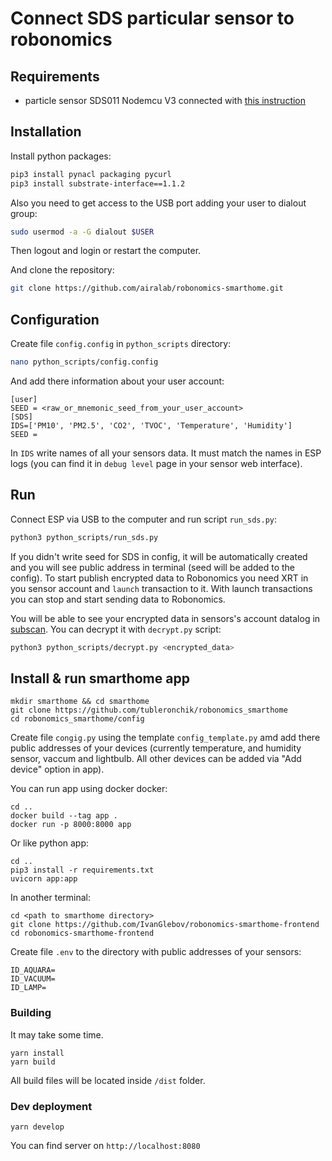 # Connect SDS particular sensor to robonomics

## Requirements

- particle sensor SDS011 Nodemcu V3 connected with [this instruction](https://wiki.robonomics.network/docs/en/connect-sensor-to-robonomics/)

## Installation

Install python packages:
```bash
pip3 install pynacl packaging pycurl
pip3 install substrate-interface==1.1.2
```
Also you need to get access to the USB port adding your user to dialout group:
```bash
sudo usermod -a -G dialout $USER
```
Then logout and login or restart the computer.

And clone the repository:
```bash
git clone https://github.com/airalab/robonomics-smarthome.git
```

## Configuration

Create file `config.config` in `python_scripts` directory:
```bash
nano python_scripts/config.config
```
And add there information about your user account:
```
[user]
SEED = <raw_or_mnemonic_seed_from_your_user_account>
[SDS]
IDS=['PM10', 'PM2.5', 'CO2', 'TVOC', 'Temperature', 'Humidity']
SEED = 
```
In `IDS` write names of all your sensors data. It must match the names in ESP logs (you can find it in `debug level` page in your sensor web interface).

## Run

Connect ESP via USB to the computer and run script `run_sds.py`:
```bash
python3 python_scripts/run_sds.py
```
If you didn't write seed for SDS in config, it will be automatically created and you will see public address in terminal (seed will be added to the config). To start publish encrypted data to Robonomics you need XRT in you sensor account and `launch` transaction to it. With launch transactions you can stop and start sending data to Robonomics.

You will be able to see your encrypted data in sensors's account datalog in [subscan](https://robonomics.subscan.io/). You can decrypt it with `decrypt.py` script:
```bash
python3 python_scripts/decrypt.py <encrypted_data>
```

## Install & run smarthome app
```
mkdir smarthome && cd smarthome
git clone https://github.com/tubleronchik/robonomics_smarthome
cd robonomics_smarthome/config
```
Create file ``congig.py`` using the template ``config_template.py`` amd add there public addresses of your devices (currently temperature, and humidity sensor, vaccum and lightbulb. All other devices can be added via "Add device" option in app).

You can run app using docker docker:
```
cd ..
docker build --tag app .  
docker run -p 8000:8000 app   
```
Or like python app:
```
cd ..
pip3 install -r requirements.txt
uvicorn app:app
```
In another terminal:
```
cd <path to smarthome directory>
git clone https://github.com/IvanGlebov/robonomics-smarthome-frontend
cd robonomics-smarthome-frontend
```
Create file ``.env`` to the directory with public addresses of your sensors:
```
ID_AQUARA=
ID_VACUUM=
ID_LAMP=
```
### Building
It may take some time.
```
yarn install
yarn build
```
All build files will be located inside `/dist` folder.
### Dev deployment
```
yarn develop
```
You can find server on `http://localhost:8080`